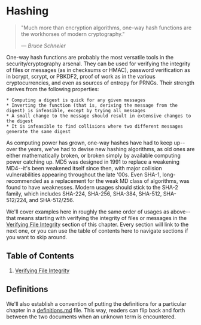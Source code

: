 # Hashing

> "Much more than encryption algorithms, one-way hash functions are the workhorses of modern cryptography."
>
> &mdash; <cite>Bruce Schneier</cite>

One-way hash functions are probably the most versatile tools in the security/cryptography arsenal. They can be used
for verifying the integrity of files or messages (as in checksums or HMAC), password verification as in bcrypt, scrypt, 
or PBKDF2, proof of work as in the various cryptocurrencies, and even as sources of entropy for PRNGs. Their strength derives
from the following properties:

    * Computing a digest is quick for any given messages
    * Inverting the function (that is, deriving the message from the digest) is infeasible, except by trying all messages
    * A small change to the message should result in extensive changes to the digest
    * It is infeasible to find collisions where two different messages generate the same digest

As computing power has grown, one-way hashes have had to keep up--over the years, we've had to devise new
hashing algorithms, as old ones are either mathematically broken, or broken simply by available computing power
catching up. MD5 was designed in 1991 to replace a weakening MD4--it's been weakened itself since then, with major
collision vulnerabilities appearing throughout the late '00s. Even SHA-1, long-recommended as a replacement for the
weak MD class of algorithms, was found to have weaknesses. Modern usages should stick to the SHA-2 family, which includes
SHA-224, SHA-256, SHA-384, SHA-512, SHA-512/224, and SHA-512/256.

We'll cover examples here in roughly the same order of usages as above--that means starting with verifying the integrity
of files or messages in the [Verifying File Integrity](verifying-file-integrity.md) section of this chapter. Every section will
link to the next one, or you can use the table of contents here to navigate sections if you want to skip around.

## Table of Contents

1. [Verifying File Integrity](verifying-file-integrity.md)

## Definitions

We'll also establish a convention of putting the definitions for a particular chapter in a [definitions.md](definitions.md)
file. This way, readers can flip back and forth between the two documents when an unknown term is encountered.